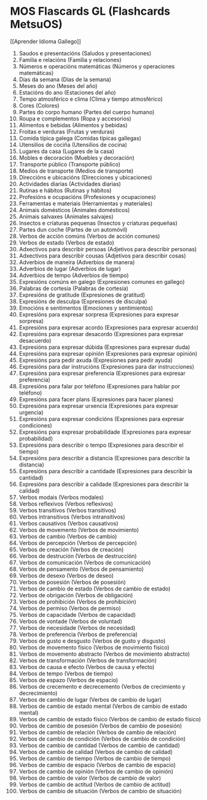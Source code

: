 # MOS Flascards GL (Flashcards MetsuOS)

[[Aprender Idioma Gallego]]

1. Saudos e presentacións (Saludos y presentaciones)
2. Familia e relacións (Familia y relaciones)
3. Números e operacións matemáticas (Números y operaciones matemáticas)
4. Días da semana (Días de la semana)
5. Meses do ano (Meses del año)
6. Estacións do ano (Estaciones del año)
7. Tempo atmosférico e clima (Clima y tiempo atmosférico)
8. Cores (Colores)
9. Partes do corpo humano (Partes del cuerpo humano)
10. Roupa e complementos (Ropa y accesorios)
11. Alimentos e bebidas (Alimentos y bebidas)
12. Froitas e verduras (Frutas y verduras)
13. Comida típica galega (Comidas típicas gallegas)
14. Utensilios de cociña (Utensilios de cocina)
15. Lugares da casa (Lugares de la casa)
16. Mobles e decoración (Muebles y decoración)
17. Transporte público (Transporte público)
18. Medios de transporte (Medios de transporte)
19. Direccións e ubicacións (Direcciones y ubicaciones)
20. Actividades diarias (Actividades diarias)
21. Rutinas e hábitos (Rutinas y hábitos)
22. Profesións e ocupacións (Profesiones y ocupaciones)
23. Ferramentas e materiais (Herramientas y materiales)
24. Animais domésticos (Animales domésticos)
25. Animais salvaxes (Animales salvajes)
26. Insectos e criaturas pequenas (Insectos y criaturas pequeñas)
27. Partes dun coche (Partes de un automóvil)
28. Verbos de acción comúns (Verbos de acción comunes)
29. Verbos de estado (Verbos de estado)
30. Adxectivos para describir persoas (Adjetivos para describir personas)
31. Adxectivos para describir cousas (Adjetivos para describir cosas)
32. Adverbios de maneira (Adverbios de manera)
33. Adverbios de lugar (Adverbios de lugar)
34. Adverbios de tempo (Adverbios de tiempo)
35. Expresións comúns en galego (Expresiones comunes en gallego)
36. Palabras de cortesía (Palabras de cortesía)
37. Expresións de gratitude (Expresiones de gratitud)
38. Expresións de desculpa (Expresiones de disculpa)
39. Emocións e sentimentos (Emociones y sentimientos)
40. Expresións para expresar sorpresa (Expresiones para expresar sorpresa)
41. Expresións para expresar acordo (Expresiones para expresar acuerdo)
42. Expresións para expresar desacordo (Expresiones para expresar desacuerdo)
43. Expresións para expresar dúbida (Expresiones para expresar duda)
44. Expresións para expresar opinión (Expresiones para expresar opinión)
45. Expresións para pedir axuda (Expresiones para pedir ayuda)
46. Expresións para dar instrucións (Expresiones para dar instrucciones)
47. Expresións para expresar preferencia (Expresiones para expresar preferencia)
48. Expresións para falar por teléfono (Expresiones para hablar por teléfono)
49. Expresións para facer plans (Expresiones para hacer planes)
50. Expresións para expresar urxencia (Expresiones para expresar urgencia)
51. Expresións para expresar condicións (Expresiones para expresar condiciones)
52. Expresións para expresar probabilidade (Expresiones para expresar probabilidad)
53. Expresións para describir o tempo (Expresiones para describir el tiempo)
54. Expresións para describir a distancia (Expresiones para describir la distancia)
55. Expresións para describir a cantidade (Expresiones para describir la cantidad)
56. Expresións para describir a calidade (Expresiones para describir la calidad)
57. Verbos modais (Verbos modales)
58. Verbos reflexivos (Verbos reflexivos)
59. Verbos transitivos (Verbos transitivos)
60. Verbos intransitivos (Verbos intransitivos)
61. Verbos causativos (Verbos causativos)
62. Verbos de movemento (Verbos de movimiento)
63. Verbos de cambio (Verbos de cambio)
64. Verbos de percepción (Verbos de percepción)
65. Verbos de creación (Verbos de creación)
66. Verbos de destrución (Verbos de destrucción)
67. Verbos de comunicación (Verbos de comunicación)
68. Verbos de pensamento (Verbos de pensamiento)
69. Verbos de desexo (Verbos de deseo)
70. Verbos de posesión (Verbos de posesión)
71. Verbos de cambio de estado (Verbos de cambio de estado)
72. Verbos de obrigación (Verbos de obligación)
73. Verbos de prohibición (Verbos de prohibición)
74. Verbos de permiso (Verbos de permiso)
75. Verbos de capacidade (Verbos de capacidad)
76. Verbos de vontade (Verbos de voluntad)
77. Verbos de necesidade (Verbos de necesidad)
78. Verbos de preferencia (Verbos de preferencia)
79. Verbos de gusto e desgusto (Verbos de gusto y disgusto)
80. Verbos de movemento físico (Verbos de movimiento físico)
81. Verbos de movemento abstracto (Verbos de movimiento abstracto)
82. Verbos de transformación (Verbos de transformación)
83. Verbos de causa e efecto (Verbos de causa y efecto)
84. Verbos de tempo (Verbos de tiempo)
85. Verbos de espazo (Verbos de espacio)
86. Verbos de crecemento e decrecemento (Verbos de crecimiento y decrecimiento)
87. Verbos de cambio de lugar (Verbos de cambio de lugar)
88. Verbos de cambio de estado mental (Verbos de cambio de estado mental)
89. Verbos de cambio de estado físico (Verbos de cambio de estado físico)
90. Verbos de cambio de posesión (Verbos de cambio de posesión)
91. Verbos de cambio de relación (Verbos de cambio de relación)
92. Verbos de cambio de condición (Verbos de cambio de condición)
93. Verbos de cambio de cantidad (Verbos de cambio de cantidad)
94. Verbos de cambio de calidad (Verbos de cambio de calidad)
95. Verbos de cambio de tiempo (Verbos de cambio de tiempo)
96. Verbos de cambio de espacio (Verbos de cambio de espacio)
97. Verbos de cambio de opinión (Verbos de cambio de opinión)
98. Verbos de cambio de valor (Verbos de cambio de valor)
99. Verbos de cambio de actitud (Verbos de cambio de actitud)
100. Verbos de cambio de situación (Verbos de cambio de situación)
